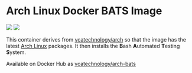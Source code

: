 # Arch Linux Docker BATS Image

[![](https://images.microbadger.com/badges/image/vcatechnology/arch-bats.svg)](http://microbadger.com/images/vcatechnology/arch-bats "Image Layers") 
[![](https://images.microbadger.com/badges/version/vcatechnology/arch-bats.svg)](http://microbadger.com/images/vcatechnology/arch-bats "Image Version")

This container derives from
[vcatechnology/arch](https://hub.docker.com/r/vcatechnology/arch) so that the
image has the latest [Arch Linux](https://www.archlinux.org/) packages. It then
installs the **B**ash **A**utomated **T**esting **S**ystem.

Available on Docker Hub as [vcatechnology/arch-bats](https://hub.docker.com/r/vcatechnology/arch-bats/)
